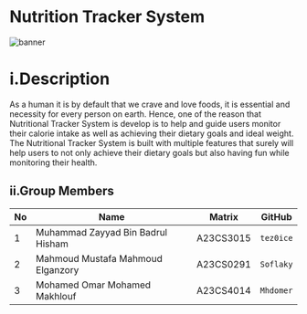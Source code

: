 # Nutrition Tracker System

![banner](.//Proposal/images/Green%20and%20Beige%20Illustrative%20Healthy%20Food%20Presentation.jpg)


# i.Description
As a human it is by default that we crave and love foods, it is essential and necessity for every person on earth. Hence, one of the reason that Nutritional Tracker System is develop is to help and guide users monitor their calorie intake as well as achieving their dietary goals and ideal weight. The Nutritional Tracker System is built with multiple features that surely will help users to not only achieve their dietary goals but also having fun while monitoring their health.


## ii.Group Members

| No | Name                               | Matrix    | GitHub       |
|----|------------------------------------|-----------|--------------|
| 1  | Muhammad Zayyad Bin Badrul Hisham | A23CS3015 | `tez0ice`    |
| 2  | Mahmoud Mustafa Mahmoud Elganzory  | A23CS0291   | `Soflaky` |
| 3  | Mohamed Omar Mohamed Makhlouf      | A23CS4014   | `Mhdomer`    |

